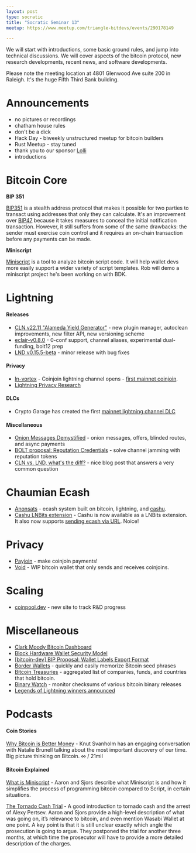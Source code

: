 ```yaml
---
layout: post
type: socratic
title: "Socratic Seminar 13"
meetup: https://www.meetup.com/triangle-bitdevs/events/290178149

---
```


We will start with introductions, some basic ground rules, and jump into technical discussions. 
We will cover aspects of the bitcoin protocol, new research developments, recent news, and
software developments.

Please note the meeting location at 4801 Glenwood Ave suite 200 in Raleigh. It's the huge Fifth Third Bank building.

# Announcements

- no pictures or recordings
- chatham house rules
- don't be a dick
- Hack Day - biweekly unstructured meetup for bitcoin builders
- Rust Meetup - stay tuned
- thank you to our sponsor [Lolli](https://preview.page.link/link.lolli.com/3T8iPrE5gPKVDc5i7)
- introductions


# Bitcoin Core

**BIP 351**

[BIP351](https://privatepayments.org) is a stealth address protocol that makes it possible for two parties to transact using addresses that only they can calculate. It's an improvement over [BIP47](https://github.com/bitcoin/bips/blob/master/bip-0047.mediawiki) because it takes measures to conceal the initial notification transaction. However, it still suffers from some of the same drawbacks: the sender must exercise coin control and it requires an on-chain transaction before any payments can be made.

**Miniscript**

[Miniscript](https://bitcoinops.org/en/topics/miniscript/) is a tool to analyze bitcoin script code. It will help wallet devs more easily support a wider variety of script templates. Rob will demo a miniscript project he's been working on with BDK.


# Lightning

#### Releases

- [CLN v22.11 "Alameda Yield Generator"](https://blog.blockstream.com/core-lightning-v22-11-alameda-yield-generator/) - new plugin manager, autoclean improvements, new filter API, new versioning scheme
- [eclair-v0.8.0](https://github.com/ACINQ/eclair/blob/master/docs/release-notes/eclair-v0.8.0.md) - 0-conf support, channel aliases, experimental dual-funding, bolt12 prep
- [LND v0.15.5-beta](https://github.com/lightningnetwork/lnd/releases/tag/v0.15.5-beta) - minor release with bug fixes

#### Privacy

- [ln-vortex](https://github.com/ln-vortex/ln-vortex) - Coinjoin lightning channel opens - [first mainnet coinjoin](https://mempool.space/tx/5027541d328c2bab61e12c0db6df87f8a9f16dc10084042e4f4c962bdcbeb6fa).
- [Lightning Privacy Research](https://lightningprivacy.com/en/introduction)

#### DLCs

- Crypto Garage has created the first [mainnet lightning channel DLC](https://medium.com/crypto-garage/dlc-on-lightning-cb5d191f6e64)

#### Miscellaneous

- [Onion Messages Demystified](https://lightningdevkit.org/blog/onion-messages-demystified/) - onion messages, offers, blinded routes, and async payments
- [BOLT proposal: Reputation Credentials](https://github.com/lightning/bolts/blob/80214c83190836c4f7699af9e8920769607f1a00/www-reputation-credentials-protocol.md) - solve channel jamming with reputation tokens
- [CLN vs. LND, what's the diff?](https://voltage.cloud/blog/news/what-are-the-differences-between-lnd-and-cln/) - nice blog post that answers a very common question

# Chaumian Ecash

- [Anonsats](https://hackmd.io/@anonsats/SJDzzRR4i) - ecash system built on bitcoin, lightning, and [cashu](https://github.com/cashubtc/cashu).
- [Cashu LNBits extension](https://twitter.com/callebtc/status/1600926923554971648) - Cashu is now available as a LNBits extension. It also now supports [sending ecash via URL](https://twitter.com/callebtc/status/1600973682389970944). Noice!


# Privacy

- [Payjoin](https://en.bitcoin.it/wiki/PayJoin) - make coinjoin payments!
- [Void](https://github.com/brilliancebitcoin/void) - WIP bitcoin wallet that only sends and receives coinjoins.


# Scaling

- [coinpool.dev](https://coinpool.dev/) - new site to track R&D progress


# Miscellaneous

- [Clark Moody Bitcoin Dashboard](https://bitcoin.clarkmoody.com/dashboard/)
- [Block Hardware Wallet Security Model](https://wallet.build/losing-your-keys-without-losing-your-coins/)
- [\[bitcoin-dev\] BIP Proposal: Wallet Labels Export Format](https://lists.linuxfoundation.org/pipermail/bitcoin-dev/2022-August/020887.html)
- [Border Wallets](https://www.borderwallets.com/) - quickly and easily memorize Bitcoin seed phrases
- [Bitcoin Treasuries](https://bitcointreasuries.net) - aggregated list of companies, funds, and countries that hold bitcoin.
- [Binary Watch](https://binarywatch.org/) - monitor checksums of various bitcoin binary releases
- [Legends of Lightning winners announced](https://boltfun.substack.com/p/legendsoflightning-2022-winners)

# Podcasts


#### Coin Stories
[Why Bitcoin is Better Money](https://podcasts.apple.com/us/podcast/coin-stories-with-natalie-brunell/id1569130932?i=1000587965031) - Knut Svanholm has an engaging conversation with Natalie Brunell talking about the most important discovery of our time. Big picture thinking on Bitcoin. ∞ / 21mil

#### Bitcoin Explained
[What is Miniscript](https://podcasts.apple.com/us/podcast/bitcoin-explained-the-technical-side-of-bitcoin/id1532957243?i=1000492463881) - Aaron and Sjors describe what Miniscript is and how it simplifies the process of programming bitcoin compared to Script, in certain situations.

[The Tornado Cash Trial](https://podcasts.apple.com/us/podcast/bitcoin-explained-the-technical-side-of-bitcoin/id1532957243?i=1000588498965) - A good introduction to tornado cash and the arrest of Alexy Pertsev. Aaron and Sjors provide a high-level description of what was going on, it’s relevance to bitcoin, and even mention Wasabi Wallet at one point. A key point is that it is still unclear exactly which angle the prosecution is going to argue. They postponed the trial for another three months, at which time the prosecutor will have to provide a more detailed description of the charges.
